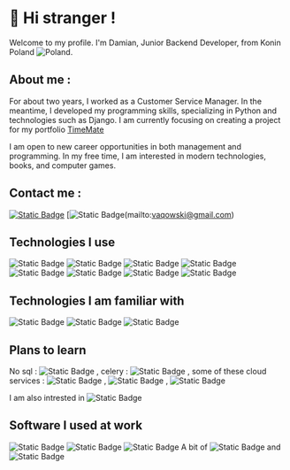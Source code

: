 # 👋 Hi stranger ! 

Welcome to my profile.
I'm Damian, Junior Backend Developer, from Konin Poland ![Poland](https://img.icons8.com/color/24/poland-circular.png).

## About me : 
 For about two years, I worked as a Customer Service Manager. In the meantime, I developed my programming skills, specializing in Python and technologies such as Django. 
 I am currently focusing on creating a project for my portfolio [TimeMate](https://github.com/vaqMAD/TimeMate)
 
 I am open to new career opportunities in both management and programming. In my free time, I am interested in modern technologies, books, and computer games. 

 ## Contact me : 
[![Static Badge](https://img.shields.io/badge/linkedin-%230A66C2?style=for-the-badge&logo=linkedin&logoColor=white)](https://www.linkedin.com/in/damian-ignaczak-a5a403320/) 
[![Static Badge](https://img.shields.io/badge/vaqowski%40gmail.com-%23EA4335?style=for-the-badge&logo=gmail&logoColor=white)(mailto:vaqowski@gmail.com)

## Technologies I use
![Static Badge](https://img.shields.io/badge/Python-%233776AB?style=for-the-badge&logo=python&logoColor=white) ![Static Badge](https://img.shields.io/badge/Django-%23092E20?style=for-the-badge&logo=django) ![Static Badge](https://img.shields.io/badge/Django%20Rest%20Framework-%23092E20?style=for-the-badge)  ![Static Badge](https://img.shields.io/badge/PostgreSQL-%234169E1?style=for-the-badge&logo=postgresql&logoColor=white) ![Static Badge](https://img.shields.io/badge/GIT-%23F05032?style=for-the-badge&logo=git&logoColor=white) ![Static Badge](https://img.shields.io/badge/GitHub-%23181717?style=for-the-badge&logo=github&logoColor=white) ![Static Badge](https://img.shields.io/badge/Docker-%232496ED?style=for-the-badge&logo=docker&logoColor=white)  ![Static Badge](https://img.shields.io/badge/Linux-%23FCC624?style=for-the-badge&logo=linux&logoColor=black)


## Technologies I am familiar with 
![Static Badge](https://img.shields.io/badge/Flask-%23000000?style=for-the-badge&logo=flask&logoColor=white) ![Static Badge](https://img.shields.io/badge/HTML-%23E34F26?style=for-the-badge&logo=html5&logoColor=white) ![Static Badge](https://img.shields.io/badge/CSS-%231572B6?style=for-the-badge&logo=css3&logoColor=white)

## Plans to learn 
No sql : ![Static Badge](https://img.shields.io/badge/Redis-%23FF4438?style=for-the-badge&logo=redis&logoColor=white)   , celery : ![Static Badge](https://img.shields.io/badge/Celery-%2337814A?style=for-the-badge&logo=celery&logoColor=white)  , some of these cloud services : ![Static Badge](https://img.shields.io/badge/AWS-%23232F3E?style=for-the-badge&logo=amazonwebservices&logoColor=white) , ![Static Badge](https://img.shields.io/badge/Google%20Cloud%20Platform-%234285F4?style=for-the-badge&logo=googlecloud&logoColor=white) , ![Static Badge](https://img.shields.io/badge/Azure-%230080ff?style=for-the-badge)

I am also intrested in ![Static Badge](https://img.shields.io/badge/GO-%2300ADD8?style=for-the-badge&logo=go&logoColor=white)


## Software I used at work
![Static Badge](https://img.shields.io/badge/Redmine-%23B32024?style=for-the-badge&logo=redmine&logoColor=white) ![Static Badge](https://img.shields.io/badge/Trello-%230052CC?style=for-the-badge&logo=trello&logoColor=white)   ![Static Badge](https://img.shields.io/badge/Slack-%234A154B?style=for-the-badge&logo=slack&logoColor=white)  A bit of ![Static Badge](https://img.shields.io/badge/Clickup-%237B68EE?style=for-the-badge&logo=clickup&logoColor=white) and ![Static Badge](https://img.shields.io/badge/Jira-%230052CC?style=for-the-badge&logo=jira&logoColor=white)
